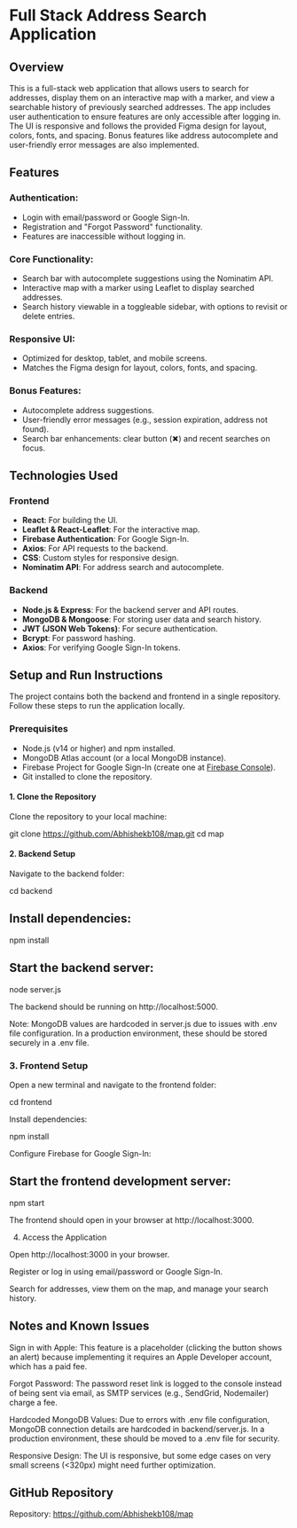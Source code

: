# Full Stack Address Search Application

## Overview

This is a full-stack web application that allows users to search for addresses, display them on an interactive map with a marker, and view a searchable history of previously searched addresses. The app includes user authentication to ensure features are only accessible after logging in. The UI is responsive and follows the provided Figma design for layout, colors, fonts, and spacing. Bonus features like address autocomplete and user-friendly error messages are also implemented.

## Features

### Authentication:
- Login with email/password or Google Sign-In.
- Registration and "Forgot Password" functionality.
- Features are inaccessible without logging in.

### Core Functionality:
- Search bar with autocomplete suggestions using the Nominatim API.
- Interactive map with a marker using Leaflet to display searched addresses.
- Search history viewable in a toggleable sidebar, with options to revisit or delete entries.

### Responsive UI:
- Optimized for desktop, tablet, and mobile screens.
- Matches the Figma design for layout, colors, fonts, and spacing.

### Bonus Features:
- Autocomplete address suggestions.
- User-friendly error messages (e.g., session expiration, address not found).
- Search bar enhancements: clear button (✖) and recent searches on focus.

## Technologies Used

### Frontend
- **React**: For building the UI.
- **Leaflet & React-Leaflet**: For the interactive map.
- **Firebase Authentication**: For Google Sign-In.
- **Axios**: For API requests to the backend.
- **CSS**: Custom styles for responsive design.
- **Nominatim API**: For address search and autocomplete.

### Backend
- **Node.js & Express**: For the backend server and API routes.
- **MongoDB & Mongoose**: For storing user data and search history.
- **JWT (JSON Web Tokens)**: For secure authentication.
- **Bcrypt**: For password hashing.
- **Axios**: For verifying Google Sign-In tokens.

## Setup and Run Instructions

The project contains both the backend and frontend in a single repository. Follow these steps to run the application locally.

### Prerequisites
- Node.js (v14 or higher) and npm installed.
- MongoDB Atlas account (or a local MongoDB instance).
- Firebase Project for Google Sign-In (create one at [Firebase Console](https://console.firebase.google.com/)).
- Git installed to clone the repository.

#### 1. Clone the Repository

Clone the repository to your local machine:

git clone https://github.com/Abhishekb108/map.git
cd map

#### 2. Backend Setup


Navigate to the backend folder:

cd backend

## Install dependencies:

npm install



## Start the backend server:

node server.js

The backend should be running on http://localhost:5000.

Note: MongoDB values are hardcoded in server.js due to issues with .env file configuration. In a production environment, these should be stored securely in a .env file.

### 3. Frontend Setup



Open a new terminal and navigate to the frontend folder:

cd frontend


Install dependencies:

npm install

Configure Firebase for Google Sign-In:






## Start the frontend development server:

npm start

The frontend should open in your browser at http://localhost:3000.

4. Access the Application



Open http://localhost:3000 in your browser.



Register or log in using email/password or Google Sign-In.



Search for addresses, view them on the map, and manage your search history.

## Notes and Known Issues





Sign in with Apple: This feature is a placeholder (clicking the button shows an alert) because implementing it requires an Apple Developer account, which has a paid fee.



Forgot Password: The password reset link is logged to the console instead of being sent via email, as SMTP services (e.g., SendGrid, Nodemailer) charge a fee.



Hardcoded MongoDB Values: Due to errors with .env file configuration, MongoDB connection details are hardcoded in backend/server.js. In a production environment, these should be moved to a .env file for security.



Responsive Design: The UI is responsive, but some edge cases on very small screens (<320px) might need further optimization.

## GitHub Repository





Repository: https://github.com/Abhishekb108/map